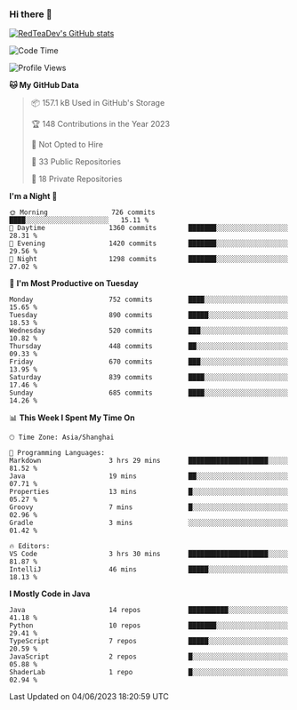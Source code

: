 ### Hi there 👋

<!--
**RedTeaDev/RedTeaDev** is a ✨ _special_ ✨ repository because its `README.md` (this file) appears on your GitHub profile.

Here are some ideas to get you started:

- 🔭 I’m currently working on ...
- 🌱 I’m currently learning ...
- 👯 I’m looking to collaborate on ...
- 🤔 I’m looking for help with ...
- 💬 Ask me about ...
- 📫 How to reach me: ...
- 😄 Pronouns: ...
- ⚡ Fun fact: ...
-->

<!--
[![wakatime](https://wakatime.com/badge/user/6b101ed0-04c0-4490-9283-eb61f2efff96.svg)](https://wakatime.com/@6b101ed0-04c0-4490-9283-eb61f2efff96)
!-->

[![RedTeaDev's GitHub stats](https://github-readme-stats.vercel.app/api?username=RedTeaDev)](https://github.com/anuraghazra/github-readme-stats)
<!--
[![willianrod's wakatime stats](https://github-readme-stats.vercel.app/api/wakatime?username=RedTeaDev)](https://github.com/anuraghazra/github-readme-stats)
!-->
<!--START_SECTION:waka-->
![Code Time](http://img.shields.io/badge/Code%20Time-1%2C445%20hrs%2010%20mins-blue)

![Profile Views](http://img.shields.io/badge/Profile%20Views-0-blue)

**🐱 My GitHub Data** 

> 📦 157.1 kB Used in GitHub's Storage 
 > 
> 🏆 148 Contributions in the Year 2023
 > 
> 🚫 Not Opted to Hire
 > 
> 📜 33 Public Repositories 
 > 
> 🔑 18 Private Repositories 
 > 
**I'm a Night 🦉** 

```text
🌞 Morning                726 commits         ████░░░░░░░░░░░░░░░░░░░░░   15.11 % 
🌆 Daytime                1360 commits        ███████░░░░░░░░░░░░░░░░░░   28.31 % 
🌃 Evening                1420 commits        ███████░░░░░░░░░░░░░░░░░░   29.56 % 
🌙 Night                  1298 commits        ███████░░░░░░░░░░░░░░░░░░   27.02 % 
```
📅 **I'm Most Productive on Tuesday** 

```text
Monday                   752 commits         ████░░░░░░░░░░░░░░░░░░░░░   15.65 % 
Tuesday                  890 commits         █████░░░░░░░░░░░░░░░░░░░░   18.53 % 
Wednesday                520 commits         ███░░░░░░░░░░░░░░░░░░░░░░   10.82 % 
Thursday                 448 commits         ██░░░░░░░░░░░░░░░░░░░░░░░   09.33 % 
Friday                   670 commits         ███░░░░░░░░░░░░░░░░░░░░░░   13.95 % 
Saturday                 839 commits         ████░░░░░░░░░░░░░░░░░░░░░   17.46 % 
Sunday                   685 commits         ████░░░░░░░░░░░░░░░░░░░░░   14.26 % 
```


📊 **This Week I Spent My Time On** 

```text
🕑︎ Time Zone: Asia/Shanghai

💬 Programming Languages: 
Markdown                 3 hrs 29 mins       ████████████████████░░░░░   81.52 % 
Java                     19 mins             ██░░░░░░░░░░░░░░░░░░░░░░░   07.71 % 
Properties               13 mins             █░░░░░░░░░░░░░░░░░░░░░░░░   05.27 % 
Groovy                   7 mins              █░░░░░░░░░░░░░░░░░░░░░░░░   02.96 % 
Gradle                   3 mins              ░░░░░░░░░░░░░░░░░░░░░░░░░   01.42 % 

🔥 Editors: 
VS Code                  3 hrs 30 mins       ████████████████████░░░░░   81.87 % 
IntelliJ                 46 mins             █████░░░░░░░░░░░░░░░░░░░░   18.13 % 
```

**I Mostly Code in Java** 

```text
Java                     14 repos            ██████████░░░░░░░░░░░░░░░   41.18 % 
Python                   10 repos            ███████░░░░░░░░░░░░░░░░░░   29.41 % 
TypeScript               7 repos             █████░░░░░░░░░░░░░░░░░░░░   20.59 % 
JavaScript               2 repos             █░░░░░░░░░░░░░░░░░░░░░░░░   05.88 % 
ShaderLab                1 repo              █░░░░░░░░░░░░░░░░░░░░░░░░   02.94 % 
```




 Last Updated on 04/06/2023 18:20:59 UTC
<!--END_SECTION:waka-->


